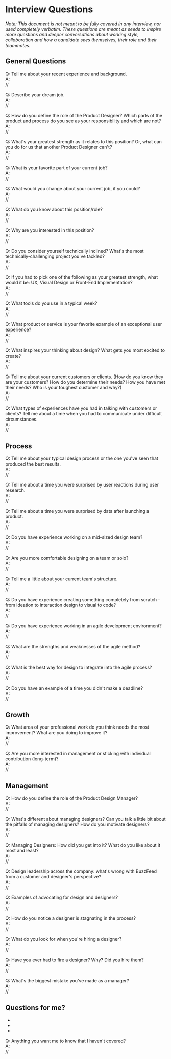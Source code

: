 # Interview Questions

*Note: This document is not meant to be fully covered in any interview, nor used completely verbatim.   These questions are meant as seeds to inspire more questions and deeper conversations about working style, collaboration and how a candidate sees themselves, their role and their teammates.*

## General Questions

Q: Tell me about your recent experience and background.    
A:  
//

Q: Describe your dream job.    
A:  
//

Q: How do you define the role of the Product Designer? Which parts of the product and process do you see as your responsibility and which are not?    
A:  
//

Q: What's your greatest strength as it relates to this position? Or, what can you do for us that another Product Designer can't?    
A:  
//

Q: What is your favorite part of your current job?    
A:  
// 

Q: What would you change about your current job, if you could?  
A:  
// 

Q: What do you know about this position/role?  
A:  
// 

Q: Why are you interested in this position?  
A:  
// 

Q: Do you consider yourself technically inclined? What's the most technically-challenging project you've tackled?  
A:  
// 

Q: If you had to pick one of the following as your greatest strength, what would it be: UX, Visual Design or Front-End Implementation?  
A:  
// 

Q: What tools do you use in a typical week?  
A:  
// 

Q: What product or service is your favorite example of an exceptional user experience?  
A:  
// 

Q: What inspires your thinking about design? What gets you most excited to create?  
A:  
// 

Q: Tell me about your current customers or clients. (How do you know they are your customers? How do you determine their needs? How you have met their needs? Who is your toughest customer and why?)  
A:  
// 

Q: What types of experiences have you had in talking with customers or clients? Tell me about a time when you had to communicate under difficult circumstances.  
A:  
// 

## Process
Q: Tell me about your typical design process or the one you've seen that produced the best results.  
A:  
// 

Q: Tell me about a time you were surprised by user reactions during user research.  
A:  
//

Q: Tell me about a time you were surprised by data after launching a product.  
A:  
//

Q: Do you have experience working on a mid-sized design team?  
A:  
// 

Q: Are you more comfortable designing on a team or solo?  
A:  
// 

Q: Tell me a little about your current team's structure.  
A:  
// 

Q: Do you have experience creating something completely from scratch - from ideation to interaction design to visual to code?  
A:  
// 

Q: Do you have experience working in an agile development environment?  
A:  
// 

Q: What are the strengths and weaknesses of the agile method?  
A:  
// 

Q: What is the best way for design to integrate into the agile process?  
A:  
// 

Q: Do you have an example of a time you didn't make a deadline?  
A:  
// 

## Growth
Q: What area of your professional work do you think needs the most improvement? What are you doing to improve it?  
A:  
// 

Q: Are you more interested in management or sticking with individual contribution (long-term)?  
A:  
// 

## Management
Q: How do you define the role of the Product Design Manager?  
A:  
// 

Q: What's different about managing designers? Can you talk a little bit about the pitfalls of managing designers? How do you motivate designers?  
A:  
// 

Q: Managing Designers: How did you get into it? What do you like about it most and least?  
A:  
// 

Q: Design leadership across the company: what's wrong with BuzzFeed from a customer and designer's perspective?  
A:  
// 

Q: Examples of advocating for design and designers?  
A:  
// 

Q: How do you notice a designer is stagnating in the process?    
A:  
// 

Q: What do you look for when you're hiring a designer?  
A:  
// 

Q: Have you ever had to fire a designer? Why? Did you hire them?  
A:  
// 

Q: What's the biggest mistake you've made as a manager?    
A:  
// 


## Questions for me?
- 
- 
- 
Q: Anything you want me to know that I haven't covered?  
A:  
// 

